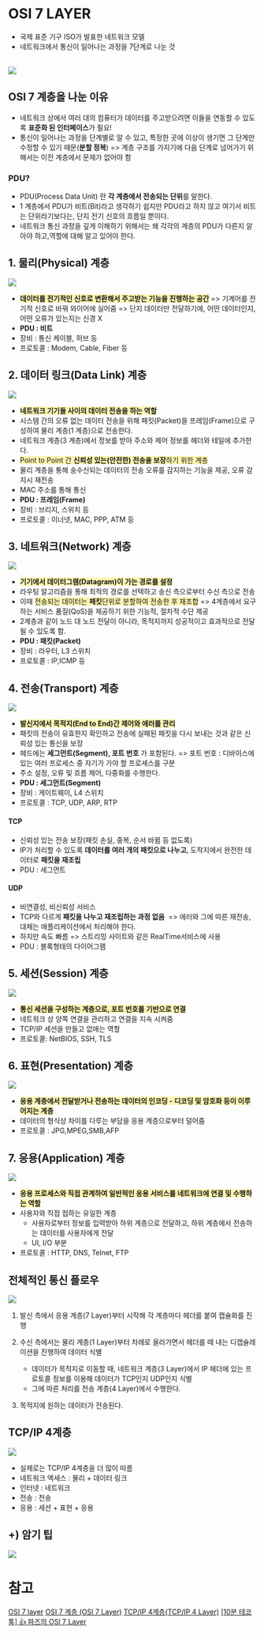 # OSI 7 LAYER
- 국제 표준 기구 ISO가 발표한 네트워크 모델
- 네트워크에서 통신이 일어나는 과정을 7단계로 나눈 것

<br>
<img src = "https://camo.githubusercontent.com/ad7d385b0fdce7183bc739b1c0dd2fc28a72e5207159001cb9e6785610d5131d/68747470733a2f2f73373238302e7063646e2e636f2f77702d636f6e74656e742f75706c6f6164732f323031382f30362f6f73692d6d6f64656c2d372d6c61796572732d312e706e67">

## OSI 7 계층을 나눈 이유
- 네트워크 상에서 여러 대의 컴퓨터가 데이터를 주고받으려면 이들을 연동할 수 있도록 **표준화 된 인터페이스**가 필요!
- 통신이 일어나는 과정을 단계별로 알 수 있고, 특정한 곳에 이상이 생기면 그 단계만 수정할 수 있기 때문(**분할 정복**)
=> 계층 구조를 가지기에 다음 단계로 넘어가기 위해서는 이전 계층에서 문제가 없어야 함

### PDU?
- PDU(Process Data Unit) 란 **각 계층에서 전송되는 단위**를 말한다.
- 1 계층에서 PDU가 비트(Bit)라고 생각하기 쉽지만 PDU라고 하지 않고 여기서 비트는 단위라기보다는, 단지 전기 신호의 흐름일 뿐이다.
- 네트워크 통신 과정을 깊게 이해하기 위해서는 왜 각각의 계층의 PDU가 다른지 알아야 하고,역할에 대해 알고 있어야 한다.


## 1. 물리(Physical) 계층
<img src = "https://img1.daumcdn.net/thumb/R1280x0/?scode=mtistory2&fname=https%3A%2F%2Fblog.kakaocdn.net%2Fdn%2FqeXJk%2FbtrD19TmojQ%2FFAK8VVKwhgBSlauKkYofk1%2Fimg.png">
<br>

- <span style='background-color: #fff5b1'>**데이터를 전기적인 신호로 변환해서 주고받는 기능을 진행하는 공간**</span>
=> 기계어를 전기적 신호로 바꿔 와이어에 실어줌
=> 단지 데이터만 전달하기에, 어떤 데이터인지, 어떤 오류가 있는지는 신경 X
- **PDU : 비트**
- 장비 : 통신 케이블, 허브 등
- 프로토콜 : Modem, Cable, Fiber 등


## 2. 데이터 링크(Data Link) 계층
<img src = "https://img1.daumcdn.net/thumb/R1280x0/?scode=mtistory2&fname=https%3A%2F%2Fblog.kakaocdn.net%2Fdn%2FcedrlS%2FbtrD1tXvqHh%2FhOkxUgU1Qhr0RDNC6VlVx1%2Fimg.png">

- <span style='background-color: #fff5b1'>**네트워크 기기들 사이의 데이터 전송을 하는 역할**</span>
- 시스템 간의 오류 없는 데이터 전송을 위해 패킷(Packet)을 프레임(Frame)으로 구성하여 물리 계층(1 계층)으로 전송한다.
- 네트워크 계층(3 계층)에서 정보를 받아 주소와 제어 정보를 헤더와 테일에 추가한다.
- <span style='background-color: #fff5b1'> Point to Point 간 **신뢰성 있는(안전한) 전송을 보장**하기 위한 계층</span>
- 물리 계층을 통해 송수신되는 데이터의 전송 오류를 감지하는 기능을 제공, 오류 감지시 재전송
- MAC 주소를 통해 통신
- **PDU : 프레임(Frame)**
- 장비 : 브리지, 스위치 등
- 프로토콜 : 이너넷, MAC, PPP, ATM 등

## 3. 네트워크(Network) 계층
<img src = "https://img1.daumcdn.net/thumb/R1280x0/?scode=mtistory2&fname=https%3A%2F%2Fblog.kakaocdn.net%2Fdn%2FNR9Ge%2FbtrD8MPHiQ0%2FkqBNBNRmKWf6Kwdil4mi71%2Fimg.png">

- <span style='background-color: #fff5b1'>**기기에서 데이터그램(Datagram)이 가는 경로를 설정**</span>
- 라우팅 알고리즘을 통해 최적의 경로를 선택하고 송신 측으로부터 수신 측으로 전송
- 이때 <span style='background-color: #fff5b1'>전송되는 데이터는 **패킷**단위로 분할하여 전송한 후 재조합</span>
=> 4계층에서 요구하는 서비스 품질(QoS)을 제공하기 위한 기능적, 절차적 수단 제공
- 2계층과 같이 노드 대 노드 전달이 아니라, 목적지까지 성공적이고 효과적으로 전달될 수 있도록 함.
- **PDU : 패킷(Packet)**
- 장비 : 라우터, L3 스위치
- 프로토콜 : IP,ICMP 등

## 4. 전송(Transport) 계층

<img src = "https://img1.daumcdn.net/thumb/R1280x0/?scode=mtistory2&fname=https%3A%2F%2Fblog.kakaocdn.net%2Fdn%2FoQpWd%2FbtrD5R5gZOF%2FUnuAxRirD1tiZcqEKuSUj1%2Fimg.png">

- <span style='background-color: #fff5b1'>**발신지에서 목적지(End to End)간 제어와 에러를 관리**</span>
- 패킷의 전송이 유효한지 확인하고 전송에 실패된 패킷을  다시 보내는 것과 같은 신뢰성 있는 통신을 보장
- 헤드에는 **세그먼트(Segment), 포트 번호** 가 포함된다. 
=> 포트 번호 : 디바이스에 있는 여러 프로세스 중 자기가 가야 할 프로세스를 구분
- 주소 설정, 오류 및 흐름 제어, 다중화를 수행한다.
- **PDU : 세그먼트(Segment)**
- 장비 : 게이트웨이, L4 스위치
- 프로토콜 : TCP, UDP, ARP, RTP

#### TCP
- 신뢰성 있는 전송 보장(패킷 손실, 중복, 순서 바뀜 등 없도록)
- IP가 처리할 수 있도록 **데이터를 여러 개의 패킷으로 나누고**, 도착지에서 완전한 데이터로 **패킷을 재조립**
- PDU : 세그먼트

#### UDP
- 비연결성, 비신뢰성 서비스
- TCP와 다르게 **패킷을 나누고 재조립하는 과정 없음**
 => 에러와 그에 따른 재전송, 대체는 애플리케이션에서 처리해야 한다.
- 하지만 속도 빠름
=> 스트리밍 사이트와 같은 RealTime서비스에 사용
- PDU : 블록형태의 다이어그램

## 5. 세션(Session) 계층
<img src = "https://img1.daumcdn.net/thumb/R1280x0/?scode=mtistory2&fname=https%3A%2F%2Fblog.kakaocdn.net%2Fdn%2Fdz1Eix%2FbtrD9F3TOJl%2FSVMQIgJmLDK3J7yUpeSiFK%2Fimg.png">

- <span style='background-color: #fff5b1'>**통신 세션을 구성하는 계층으로, 포트 번호를 기반으로 연결**</span>
- 네트워크 상 양쪽 연결을 관리하고 연결을 지속 시켜줌
-  TCP/IP 세션을 만들고 없애는 역할
- 프로토콜: NetBIOS, SSH, TLS

## 6. 표현(Presentation) 계층

<img src = "https://img1.daumcdn.net/thumb/R1280x0/?scode=mtistory2&fname=https%3A%2F%2Fblog.kakaocdn.net%2Fdn%2Fn2Uho%2FbtrD2IH47et%2FQpbPHsQRxlhXdQTkKNdDRK%2Fimg.png">

- <span style='background-color: #fff5b1'>**응용 계층에서 전달받거나 전송하는 데이터의 인코딩 - 디코딩 및 암호화 등이 이루어지는 계층**</span>
- 데이터의 형식상 차이를 다루는 부담을 응용 계층으로부터 덜어줌
- 프로토콜 : JPG,MPEG,SMB,AFP

## 7. 응용(Application) 계층

<img src = "https://img1.daumcdn.net/thumb/R1280x0/?scode=mtistory2&fname=https%3A%2F%2Fblog.kakaocdn.net%2Fdn%2FeTEj5v%2FbtrD6xFx2fb%2FgJtnwbky9prdKQG2ZHOJDK%2Fimg.png">

- <span style='background-color: #fff5b1'>**응용 프로세스와 직접 관계하여 일반적인 응용 서비스를 네트워크에 연결 및 수행하는 역할**</span>
- 사용자와 직접 접하는 유일한 계층
    - 사용자로부터 정보를 입력받아 하위 계층으로 전달하고, 하위 계층에서 전송하는 데이터를 사용자에게 전달
    - UI, I/O 부분
- 프로토콜 : HTTP, DNS, Telnet, FTP


## 전체적인 통신 플로우
<img src = "https://img1.daumcdn.net/thumb/R1280x0/?scode=mtistory2&fname=https%3A%2F%2Fblog.kakaocdn.net%2Fdn%2FcrYJdq%2FbtrD6yRXRGA%2F5I06bKoUqZeJXqABcwIHkk%2Fimg.jpg">

1. 발신 측에서 응용 계층(7 Layer)부터 시작해 각 계층마다 헤더를 붙여 캡슐화를 진행
2. 수신 측에서는 물리 계층(1 Layer)부터 차례로 올라가면서 헤더를 떼 내는 디캡슐레이션을 진행하여 데이터 식별

    - 데이터가 목적지로 이동할 때, 네트워크 계층(3 Layer)에서 IP 헤더에 있는 프로토콜 정보를 이용해 데이터가 TCP인지 UDP인지 식별
    - 그에 따른 처리를 전송 계층(4 Layer)에서 수행한다.


3. 목적지에 원하는 데이터가 전송된다.

## TCP/IP 4계층
<img src = "https://img1.daumcdn.net/thumb/R1280x0/?scode=mtistory2&fname=https%3A%2F%2Ft1.daumcdn.net%2Fcfile%2Ftistory%2F213F623C566BAE253B">

- 실제로는 TCP/IP 4계층을 더 많이 따름
- 네트워크 엑세스 : 물리 + 데이터 링크
- 인터넷 : 네트워크
- 전송 : 전송
- 응용 : 세션 + 표현 + 응용

## +) 암기 팁
<img src = "https://github.com/ssafy-tech-concert/ssafy-tech-concert/raw/master/images/tip.jpg">






# 참고
[OSI 7 layer](https://github.com/ssafy-tech-concert/ssafy-tech-concert/blob/master/Computer-Science/OSI%207%20layer.md)
[OSI 7 계층 (OSI 7 Layer)](https://backendcode.tistory.com/167)
[TCP/IP 4계층(TCP/IP 4 Layer)](https://hahahoho5915.tistory.com/15)
[[10분 테코톡] 👍 파즈의 OSI 7 Layer](https://www.youtube.com/watch?v=Fl_PSiIwtEo)